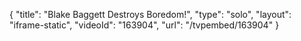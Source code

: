 {
    "title": "Blake Baggett Destroys Boredom!",
    "type": "solo",
    "layout": "iframe-static",
    "videoId": "163904",
    "url": "\/tvpembed\/163904"
}